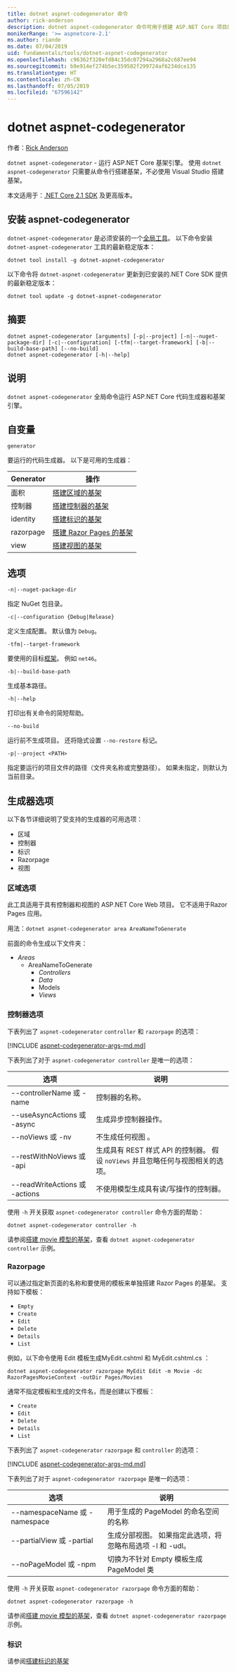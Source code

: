 ```yaml
---
title: dotnet aspnet-codegenerator 命令
author: rick-anderson
description: dotnet aspnet-codegenerator 命令可用于搭建 ASP.NET Core 项目的基架。
monikerRange: '>= aspnetcore-2.1'
ms.author: riande
ms.date: 07/04/2019
uid: fundamentals/tools/dotnet-aspnet-codegenerator
ms.openlocfilehash: c96362f320efd84c35dc07294a2968a2c687ee94
ms.sourcegitcommit: b9e914ef274b5ec359582f299724af6234dce135
ms.translationtype: HT
ms.contentlocale: zh-CN
ms.lasthandoff: 07/05/2019
ms.locfileid: "67596142"
---
```

# <a name="dotnet-aspnet-codegenerator"></a>dotnet aspnet-codegenerator

作者：[Rick Anderson](https://twitter.com/RickAndMSFT)

`dotnet aspnet-codegenerator` - 运行 ASP.NET Core 基架引擎。 使用 `dotnet aspnet-codegenerator` 只需要从命令行搭建基架，不必使用 Visual Studio 搭建基架。

本文适用于：[.NET Core 2.1 SDK](https://dotnet.microsoft.com/download/dotnet-core/2.1) 及更高版本。

## <a name="installing-aspnet-codegenerator"></a>安装 aspnet-codegenerator

`dotnet-aspnet-codegenerator` 是必须安装的一个[全局工具](/dotnet/core/tools/global-tools)。 以下命令安装 `dotnet-aspnet-codegenerator` 工具的最新稳定版本：

```console
dotnet tool install -g dotnet-aspnet-codegenerator
```

以下命令将 `dotnet-aspnet-codegenerator` 更新到已安装的.NET Core SDK 提供的最新稳定版本：

```console
dotnet tool update -g dotnet-aspnet-codegenerator
```

## <a name="synopsis"></a>摘要

```
dotnet aspnet-codegenerator [arguments] [-p|--project] [-n|--nuget-package-dir] [-c|--configuration] [-tfm|--target-framework] [-b|--build-base-path] [--no-build] 
dotnet aspnet-codegenerator [-h|--help]
```

## <a name="description"></a>说明

`dotnet aspnet-codegenerator` 全局命令运行 ASP.NET Core 代码生成器和基架引擎。

## <a name="arguments"></a>自变量

`generator`

要运行的代码生成器。 以下是可用的生成器：

| Generator | 操作 |
| ----------------- | ------------ | 
| 面积      | [搭建区域的基架](/aspnet/core/mvc/controllers/areas) |
  控制器| [搭建控制器的基架](/aspnet/core/tutorials/first-mvc-app/adding-model) |
  identity  | [搭建标识的基架](/aspnet/core/security/authentication/scaffold-identity) |
  razorpage | [搭建 Razor Pages 的基架](/aspnet/core/tutorials/razor-pages/model) |
  view      | [搭建视图的基架](/aspnet/core/mvc/views/overview) |

## <a name="options"></a>选项

`-n|--nuget-package-dir`

指定 NuGet 包目录。

`-c|--configuration {Debug|Release}`

定义生成配置。 默认值为 `Debug`。

`-tfm|--target-framework`

要使用的目标[框架](/dotnet/standard/frameworks)。 例如 `net46`。

`-b|--build-base-path`

生成基本路径。

`-h|--help`

打印出有关命令的简短帮助。

`--no-build`

运行前不生成项目。 还将隐式设置 `--no-restore` 标记。

`-p|--project <PATH>`

指定要运行的项目文件的路径（文件夹名称或完整路径）。 如果未指定，则默认为当前目录。

## <a name="generator-options"></a>生成器选项

以下各节详细说明了受支持的生成器的可用选项：

* 区域
* 控制器
* 标识  
* Razorpage
* 视图

<a name="area"></a>

### <a name="area-options"></a>区域选项

此工具适用于具有控制器和视图的 ASP.NET Core Web 项目。 它不适用于Razor Pages 应用。

用法：`dotnet aspnet-codegenerator area AreaNameToGenerate`

前面的命令生成以下文件夹：

* *Areas*
  * AreaNameToGenerate 
    * *Controllers*
    * *Data*
    * Models 
    * *Views*

<a name="ctl"></a>

### <a name="controller-options"></a>控制器选项

下表列出了 `aspnet-codegenerator` `controller` 和 `razorpage` 的选项：

[!INCLUDE [aspnet-codegenerator-args-md.md](~/includes/aspnet-codegenerator-args-md.md)]

下表列出了对于 `aspnet-codegenerator controller` 是唯一的选项：

| 选项               | 说明|
| ----------------- | ------------ |
| --controllerName 或 -name | 控制器的名称。 |
| --useAsyncActions 或 -async | 生成异步控制器操作。 |
| --noViews 或 -nv | 不生成任何视图  。 |
| --restWithNoViews 或 -api  | 生成具有 REST 样式 API 的控制器。 假设 `noViews` 并且忽略任何与视图相关的选项。 |
| --readWriteActions 或 -actions | 不使用模型生成具有读/写操作的控制器。 |

使用 `-h` 开关获取 `aspnet-codegenerator controller` 命令方面的帮助：

```console
dotnet aspnet-codegenerator controller -h
```

请参阅[搭建 movie 模型的基架](/aspnet/core/tutorials/razor-pages/model)，查看 `dotnet aspnet-codegenerator controller` 示例。

### <a name="razorpage"></a>Razorpage

<a name="rp"></a>

可以通过指定新页面的名称和要使用的模板来单独搭建 Razor Pages 的基架。 支持如下模板：

* `Empty`
* `Create`
* `Edit`
* `Delete`
* `Details`
* `List`

例如，以下命令使用 Edit 模板生成MyEdit.cshtml  和 MyEdit.cshtml.cs  ：

```console
dotnet aspnet-codegenerator razorpage MyEdit Edit -m Movie -dc RazorPagesMovieContext -outDir Pages/Movies
```

通常不指定模板和生成的文件名，而是创建以下模板：

* `Create`
* `Edit`
* `Delete`
* `Details`
* `List`

下表列出了 `aspnet-codegenerator` `razorpage` 和 `controller` 的选项：

[!INCLUDE [aspnet-codegenerator-args-md.md](~/includes/aspnet-codegenerator-args-md.md)]

下表列出了对于 `aspnet-codegenerator razorpage` 是唯一的选项：

| 选项               | 说明|
| ----------------- | ------------ |
|   --namespaceName 或 -namespace | 用于生成的 PageModel 的命名空间的名称 |
| --partialView 或 -partial | 生成分部视图。 如果指定此选项，将忽略布局选项 -l 和 -udl。 |
| --noPageModel 或 -npm | 切换为不针对 Empty 模板生成 PageModel 类 |

使用 `-h` 开关获取 `aspnet-codegenerator razorpage` 命令方面的帮助：

```console
dotnet aspnet-codegenerator razorpage -h
```

请参阅[搭建 movie 模型的基架](/aspnet/core/tutorials/razor-pages/model)，查看 `dotnet aspnet-codegenerator razorpage` 示例。

### <a name="identity"></a>标识

请参阅[搭建标识的基架](/aspnet/core/security/authentication/scaffold-identity)
